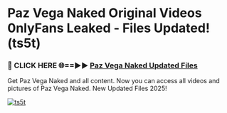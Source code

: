 # Paz Vega Naked Original Videos 0nlyFans Leaked - Files Updated! (ts5t)

<h3>🔴 CLICK HERE 🌐==►► <a href="https://tinyurl.com/up5wt9bj" rel="nofollow">Paz Vega Naked Updated Files</a></h3>

Get Paz Vega Naked and all content. Now you can access all videos and pictures of Paz Vega Naked. New Updated Files 2025!

[![ts5t](https://i.imgur.com/ABiUzMV.gif)](https://tinyurl.com/up5wt9bj)
